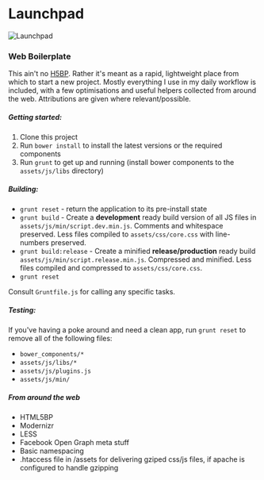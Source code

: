 # Launchpad
![Launchpad](http://images2.wikia.nocookie.net/__cb20111103182547/poohadventures/images/3/3b/LaunchpadMcQuack.gif)

### Web Boilerplate

This ain't no [H5BP](https://github.com/h5bp/html5-boilerplate). Rather it's meant as a rapid, lightweight place from which to start a new project. Mostly everything I use in my daily workflow is included, with a few optimisations and useful helpers collected from around the web. Attributions are given where relevant/possible.

##### Getting started:

1. Clone this project
2. Run ```bower install``` to install the latest versions or the required components
3. Run ```grunt``` to get up and running (install bower components to the ```assets/js/libs``` directory)

##### Building:

+ ```grunt reset``` - return the application to its pre-install state
+ ```grunt build``` - Create a **development** ready build version of all JS files in ```assets/js/min/script.dev.min.js```. Comments and whitespace preserved. Less files compiled to ```assets/css/core.css``` with line-numbers preserved.
+ ```grunt build:release``` - Create a minified **release/production** ready build ```assets/js/min/script.release.min.js```. Compressed and minified. Less files compiled and compressed to ```assets/css/core.css```.
+ ```grunt reset```

Consult ```Gruntfile.js``` for calling any specific tasks.

##### Testing:

If you've having a poke around and need a clean app, run ```grunt reset``` to remove all of the following files:

+ ```bower_components/*```
+ ```assets/js/libs/*```
+ ```assets/js/plugins.js```
+ ```assets/js/min/```

##### From around the web

* HTML5BP
* Modernizr
* LESS
* Facebook Open Graph meta stuff
* Basic namespacing
* .htaccess file in /assets for delivering gziped css/js files, if apache is configured to handle gzipping
